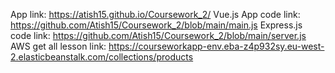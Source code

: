 App link: https://atish15.github.io/Coursework_2/ 
Vue.js App code link: https://github.com/Atish15/Coursework_2/blob/main/main.js 
Express.js code link: https://github.com/Atish15/Coursework_2/blob/main/server.js 
AWS get all lesson link: https://courseworkapp-env.eba-z4p932sy.eu-west-2.elasticbeanstalk.com/collections/products
